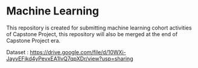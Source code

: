 # Machine Learning

This repository is created for submitting machine learning cohort activities of Capstone Project, this repository will also be merged at the end of Capstone Project era.

Dataset : https://drive.google.com/file/d/10WXi-JayvEFjkd4yPevxEA1lvQ7qpXDr/view?usp=sharing
